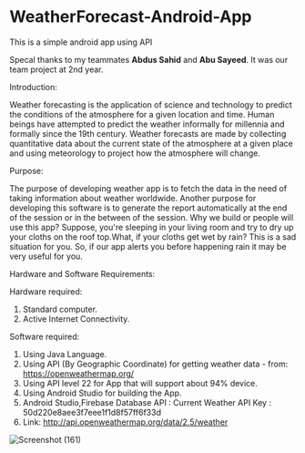 # WeatherForecast-Android-App
This is a simple android app using API

Specal thanks to my teammates **Abdus Sahid** and **Abu Sayeed**. It was our team project at 2nd year.

Introduction:

Weather forecasting is the application of science and technology to predict the conditions of the atmosphere for a given location and time. Human beings have attempted to predict the weather informally for millennia and formally since the 19th century.
Weather forecasts are made by collecting quantitative data about the current state of the atmosphere at a given place and using meteorology to project how the atmosphere will change.

Purpose:

The purpose of developing weather app is to fetch the data in the need of taking information about weather worldwide. Another purpose for developing this software is to generate the report automatically at the end of the session or in the between of the session.
Why we build or people will use this app?
Suppose, you're sleeping in your living room and try to dry up your cloths on the roof top.What, if your cloths get wet by rain? This is a sad situation for you. So, if our app alerts you before happening rain it may be very useful for you.

Hardware and Software Requirements:

Hardware required:

1. Standard computer.
2. Active Internet Connectivity.

Software required:

1. Using Java Language.
2. Using API (By Geographic Coordinate) for getting weather data - from: https://openweathermap.org/
3. Using API level 22 for App that will support about 94% device.
4. Using Android Studio for building the App.
5. Android Studio,Firebase Database API : Current Weather API Key : 50d220e8aee3f7eee1f1d8f57ff6f33d 
6. Link: http://api.openweathermap.org/data/2.5/weather

![Screenshot (161)](https://user-images.githubusercontent.com/47031332/169963195-21f86990-5bca-4de4-b8d2-01359374044f.png)

